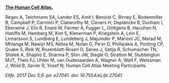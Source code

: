 [**The Human Cell Atlas.**](https://www.ncbi.nlm.nih.gov/pubmed/29206104)

Regev A, Teichmann SA, Lander ES, Amit I, Benoist C, Birney E, Bodenmiller B, Campbell P, Carninci P, Clatworthy M, Clevers H, Deplancke B, Dunham I, Eberwine J, Eils R, Enard W, Farmer A, Fugger L, Göttgens B, Hacohen N, Haniffa M, Hemberg M, Kim S, Klenerman P, Kriegstein A, Lein E, Linnarsson S, Lundberg E, Lundeberg J, Majumder P, Marioni JC, Merad M, Mhlanga M, Nawijn M3, Netea M, Nolan G, Pe'er D, Phillipakis A, Ponting CP, Quake S, Reik W, Rozenblatt-Rosen O, Sanes J, Satija R, Schumacher TN, Shalek A, Shapiro E, Sharma P, Shin JW, Stegle O, Stratton M, Stubbington MJT, Theis FJ, Uhlen M, van Oudenaarden A, Wagner A, Watt F, Weissman J, Wold B, Xavier R, Yosef N; Human Cell Atlas Meeting Participants.

*Elife. 2017 Dec 5;6. pii: e27041. doi: 10.7554/eLife.27041.*
